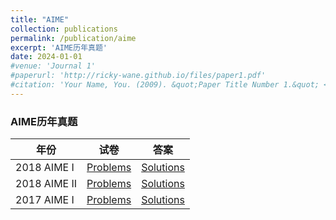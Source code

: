 ```yaml
---
title: "AIME"
collection: publications
permalink: /publication/aime
excerpt: 'AIME历年真题'
date: 2024-01-01
#venue: 'Journal 1'
#paperurl: 'http://ricky-wane.github.io/files/paper1.pdf'
#citation: 'Your Name, You. (2009). &quot;Paper Title Number 1.&quot; <i>Journal 1</i>. 1(1).'
---
```


### AIME历年真题

|年份| 试卷           |        答案                                                       |
|----------| --------      |  ------ |
|2018 AIME I| [Problems](ricky-wane.github.io/files/2018_AIMEI_Problems)   | [Solutions](#)                       |
|2018 AIME II| [Problems](#)   | [Solutions](#)                          |
|2017 AIME I| [Problems](#)    | [Solutions](#)                         |

